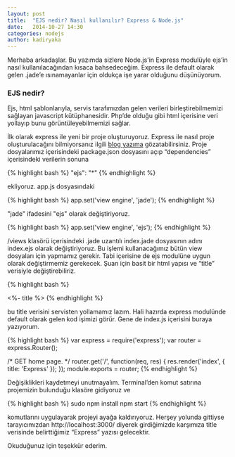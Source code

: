 ```yaml
---
layout: post
title:  "EJS nedir? Nasıl kullanılır? Express & Node.js"
date:   2014-10-27 14:30
categories: nodejs
author: kadiryaka
---
```


Merhaba arkadaşlar. Bu yazımda sizlere Node.js'in Express modulüyle ejs’in nasıl kullanılacağından kısaca bahsedeceğim. Express ile default olarak gelen .jade’e ısınamayanlar için oldukça işe yarar olduğunu düşünüyorum.

### EJS nedir?

Ejs, html şablonlarıyla, servis tarafımızdan gelen verileri birleştirebilmemizi sağlayan javascript kütüphanesidir. Php’de olduğu gibi html içerisine veri yollayıp bunu görüntüleyebilmemizi sağlar.<!--more-->

İlk olarak express ile yeni bir proje oluşturuyoruz. Express ile nasıl proje oluşturulacağını bilmiyorsanız ilgili [blog yazıma](http://mavidurak.github.io/nodejs/2014/10/27/Express-nedir-Express-ile-nodejs-projesi-nas%C4%B1l-olusturulur%3F.html) gözatabilirsiniz. Proje dosyalarımız içerisindeki package.json dosyasını açıp “dependencies” içerisindeki verilerin sonuna

{% highlight bash %}
"ejs": "*"
{% endhighlight %}

ekliyoruz.
app.js dosyasındaki

{% highlight bash %}
app.set('view engine', 'jade');
{% endhighlight %}

"jade" ifadesini "ejs" olarak değiştiriyoruz.

{% highlight bash %}
app.set('view engine', 'ejs');
{% endhighlight %}

/views klasörü içerisindeki .jade uzantılı index.jade dosyasının adını index.ejs olarak değiştiriyoruz.
Bu işlemi kullanacağımız bütün view dosyaları için yapmamız gerekir. Tabi içerisine de ejs modulüne uygun olarak değiştirmemiz gerekecek. Şuan için basit bir html yapısı ve “title” verisiyle değiştirebiliriz.

{% highlight bash %}
<html>
<head>
	<title> Express </title>
</head>
<body>
<%- title %>
</body>
</html>
{% endhighlight %}

bu title verisini servisten yollamamız lazım. Hali hazırda express modulünde default olarak gelen kod işimizi görür. Gene de index.js içerisini buraya yazıyorum.

{% highlight bash %}
var express = require('express');
var router = express.Router();</code>

/* GET home page. */
router.get('/', function(req, res) {
res.render('index', { title: 'Express' });
});
module.exports = router;
{% endhighlight %}

Değişiklikleri kaydetmeyi unutmayalım.
Terminal’den komut satırına projemizin bulunduğu klasöre gidiyoruz ve

{% highlight bash %}
sudo npm install
npm start
{% endhighlight %}

komutlarını uygulayarak projeyi ayağa kaldırıyoruz.
Herşey yolunda gittiyse tarayıcımızdan http://localhost:3000/ diyerek girdiğimizde karşımıza title verisinde belirttiğimiz “Express” yazısı gelecektir.

Okuduğunuz için teşekkür ederim.

